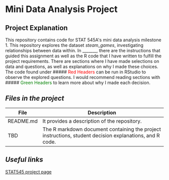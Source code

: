 # Mini Data Analysis Project

## Project Explanation
This repository contains code for STAT 545A's mini data analysis milestone 1. This repository explores the dataset *steam_games*, investigating relationships between data within. In _______, there are the instructions that guided this assignment as well as the R code that I have written to fulfill the project requirements. There are sections where I have made selections on data and questions, as well as explanations on why I made these choices. The code found under ##### <span style="color: red;">Red Headers</span> can be run in RStudio to observe the explored questions. I would recommend reading sections with ##### <span style="color: green;">Green Headers</span> to learn more about why I made each decision.

## _Files in the project_
| File                  | Description                                                                                                                                                                                     |
|-----------------------|-------------------------------------------------------------------------------------------------------------------------------------------------------------------------------------------------|
| README.md             | It provides a description of the repository.                                                                                                                               |
| TBD                   | The R markdown document containing the project instructions, student decision explanations, and R code. |


## _Useful links_
[STAT545 project page](https://stat545.stat.ubc.ca/mini-project/mini-project-1/)
